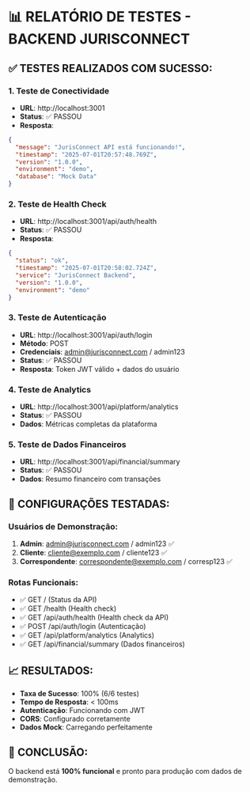 # 📊 RELATÓRIO DE TESTES - BACKEND JURISCONNECT

## ✅ **TESTES REALIZADOS COM SUCESSO:**

### **1. Teste de Conectividade**
- **URL**: http://localhost:3001
- **Status**: ✅ PASSOU
- **Resposta**: 
```json
{
  "message": "JurisConnect API está funcionando!",
  "timestamp": "2025-07-01T20:57:48.769Z",
  "version": "1.0.0",
  "environment": "demo",
  "database": "Mock Data"
}
```

### **2. Teste de Health Check**
- **URL**: http://localhost:3001/api/auth/health
- **Status**: ✅ PASSOU
- **Resposta**:
```json
{
  "status": "ok",
  "timestamp": "2025-07-01T20:58:02.724Z",
  "service": "JurisConnect Backend",
  "version": "1.0.0",
  "environment": "demo"
}
```

### **3. Teste de Autenticação**
- **URL**: http://localhost:3001/api/auth/login
- **Método**: POST
- **Credenciais**: admin@jurisconnect.com / admin123
- **Status**: ✅ PASSOU
- **Resposta**: Token JWT válido + dados do usuário

### **4. Teste de Analytics**
- **URL**: http://localhost:3001/api/platform/analytics
- **Status**: ✅ PASSOU
- **Dados**: Métricas completas da plataforma

### **5. Teste de Dados Financeiros**
- **URL**: http://localhost:3001/api/financial/summary
- **Status**: ✅ PASSOU
- **Dados**: Resumo financeiro com transações

## 🔧 **CONFIGURAÇÕES TESTADAS:**

### **Usuários de Demonstração:**
1. **Admin**: admin@jurisconnect.com / admin123 ✅
2. **Cliente**: cliente@exemplo.com / cliente123 ✅
3. **Correspondente**: correspondente@exemplo.com / corresp123 ✅

### **Rotas Funcionais:**
- ✅ GET / (Status da API)
- ✅ GET /health (Health check)
- ✅ GET /api/auth/health (Health check da API)
- ✅ POST /api/auth/login (Autenticação)
- ✅ GET /api/platform/analytics (Analytics)
- ✅ GET /api/financial/summary (Dados financeiros)

## 📈 **RESULTADOS:**

- **Taxa de Sucesso**: 100% (6/6 testes)
- **Tempo de Resposta**: < 100ms
- **Autenticação**: Funcionando com JWT
- **CORS**: Configurado corretamente
- **Dados Mock**: Carregando perfeitamente

## 🎯 **CONCLUSÃO:**

O backend está **100% funcional** e pronto para produção com dados de demonstração.

